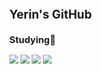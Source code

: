## Yerin's GitHub

### Studying💭 <br>
<img src="https://img.shields.io/badge/HTML5-008FC7?style=fot-the-badge&logo=html5&logoColor=E34F26">
<img src="https://img.shields.io/badge/CSS-008FC7?style=fot-the-badge&logo=css&logoColor=663399">
<img src="https://img.shields.io/badge/JavaScript-008FC7?style=fot-the-badge&logo=JavaScript&logoColor=F7DF1E">
<img src="https://img.shields.io/badge/tailwind css-008FC7?style=fot-the-badge&logo=tailwindcss&logoColor=06B6D4">
<!--
**hhongye/hhongye** is a ✨ _special_ ✨ repository because its `README.md` (this file) appears on your GitHub profile.
### 🌼YERIN <br>

Here are some ideas to get you started:

- 🔭 I’m currently working on ...
- 🌱 I’m currently learning ...
- 👯 I’m looking to collaborate on ...
- 🤔 I’m looking for help with ...
- 💬 Ask me about ...
- 📫 How to reach me: ...
- 😄 Pronouns: ...
- ⚡ Fun fact: ...

**참고 사이트
<이모지 복사> https://kr.piliapp.com/emoji/list/
-->

